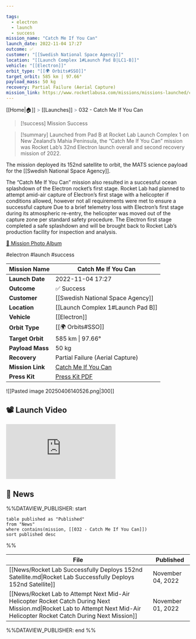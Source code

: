 ```yaml
---

tags:
  - electron
  - launch
  - success
mission_name: "Catch Me If You Can"
launch_date: 2022-11-04 17:27
outcome: ✅
customer: "[[Swedish National Space Agency]]"
location: "[[Launch Complex 1#Launch Pad B|LC1-B]]"
vehicle: "[[Electron]]"
orbit_type: "[[🌍 Orbits#SSO]]"
target_orbit: 585 km | 97.66°
payload_mass: 50 kg
recovery: Partial Failure (Aerial Capture)
mission_link: https://www.rocketlabusa.com/missions/missions-launched/catch-me-if-you-can/
---
```

[[Home|🏠]]  <span style="color: LightSlateGray">></span>  <span class="no-hover">[[Launches]]</span>  <span style="color: LightSlateGray">></span>  032 - Catch Me If You Can

>[!success] Mission Success

>[!summary]
Launched from Pad B at Rocket Lab Launch Complex 1 on New Zealand’s Mahia Peninsula, the “Catch Me If You Can” mission was Rocket Lab’s 32nd Electron launch overall and second recovery mission of 2022.
>
The mission deployed its 152nd satellite to orbit, the MATS science payload for the [[Swedish National Space Agency]]. 
>
The “Catch Me If You Can” mission also resulted in a successful ocean splashdown of the Electron rocket’s first stage. Rocket Lab had planned to attempt amid-air capture of Electron’s first stage with a helicopter if conditions allowed, however not all requirements were met to ensure a successful capture Due to a brief telemetry loss with Electron’s first stage during its atmospheric re-entry, the helicopter was moved out of the capture zone per standard safety procedure. The Electron first stage completed a safe splashdown and will be brought back to Rocket Lab’s production facility for inspection and analysis.
>
[📸 Mission Photo Album](https://www.flickr.com/photos/rocketlab/albums/72177720303420541/)

#electron #launch #success

| **Mission Name** | Catch Me If You Can                                                                                 |
| ---------------- | --------------------------------------------------------------------------------------------------- |
| **Launch Date**  | 2022-11-04 17:27                                                                                    |
| **Outcome**      | ✅ Success                                                                                           |
| **Customer**     | [[Swedish National Space Agency]]                                                                   |
| **Location**     | [[Launch Complex 1#Launch Pad B]]                                                                   |
| **Vehicle**      | [[Electron]]                                                                                        |
| **Orbit Type**   | [[🌍 Orbits#SSO]]                                                                                   |
| **Target Orbit** | 585 km &#124; 97.66°                                                                                |
| **Payload Mass** | 50 kg                                                                                               |
| **Recovery**     | Partial Failure (Aerial Capture)                                                                    |
| **Mission Link** | [Catch Me If You Can](https://www.rocketlabusa.com/missions/missions-launched/catch-me-if-you-can/) |
| **Press Kit**    | [Press Kit PDF](https://rocketlabcorp.com/assets/Uploads/F32-Catch-Me-Press-Kit.pdf)                |

![[Pasted image 20250406140526.png|300]]

## 📽️ Launch Video

<div class="responsive-video">
<iframe src="https://www.youtube.com/embed/PVTwEn9GdsA" title="Rocket Lab&#39;s Electron - Catch Me If You Can Mission" frameborder="0" allow="accelerometer; autoplay; clipboard-write; encrypted-media; gyroscope; picture-in-picture; web-share" referrerpolicy="strict-origin-when-cross-origin" allowfullscreen></iframe>     
</div>

## 📰 News
%%DATAVIEW_PUBLISHER: start
```
table published as "Published"
from "News"
where contains(mission, [[032 - Catch Me If You Can]])
sort published desc
```
%%

| File                                                                                                                                                                       | Published         |
| -------------------------------------------------------------------------------------------------------------------------------------------------------------------------- | ----------------- |
| [[News/Rocket Lab Successfully Deploys 152nd Satellite.md\|Rocket Lab Successfully Deploys 152nd Satellite]]                                                               | November 04, 2022 |
| [[News/Rocket Lab to Attempt Next Mid-Air Helicopter Rocket Catch During Next Mission.md\|Rocket Lab to Attempt Next Mid-Air Helicopter Rocket Catch During Next Mission]] | November 01, 2022 |

%%DATAVIEW_PUBLISHER: end %%
